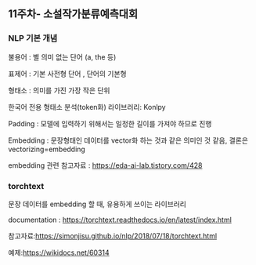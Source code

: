 ## 11주차- 소설작가분류예측대회

### NLP 기본 개념

불용어 : 별 의미 없는 단어 (a, the 등)

표제어 : 기본 사전형 단어 , 단어의 기본형

형태소 : 의미를 가진 가장 작은 단위

한국어 전용 형태소 분석(token화) 라이브러리: Konlpy 

Padding : 모델에 입력하기 위해서는 일정한 길이를 가져야 하므로 진행

Embedding : 문장형태인 데이터를 vector화 하는 것과 같은 의미인 것 같음, 결론은 vectorizing=embedding

embedding 관련 참고자료 : https://eda-ai-lab.tistory.com/428

### torchtext 

문장 데이터를 embedding 할 때, 유용하게 쓰이는 라이브러리

documentation : https://torchtext.readthedocs.io/en/latest/index.html

참고자료:https://simonjisu.github.io/nlp/2018/07/18/torchtext.html

예제:https://wikidocs.net/60314


